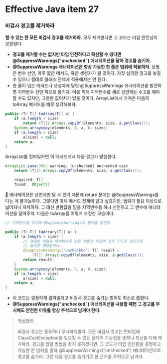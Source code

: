 # Effective Java item 27



### 비검사 경고를 제거하라



**할 수 있는 한 모든 비검사 경고를 제거하라**. 모두 제거한다면 그 코드는 타입 안전성이 보장된다.

- **경고를 제거할 수는 없지만 타입 안전하다고 확신할 수 있다면 @SuppressWarnings("unchecked") 애너테이션을 달아 경고를 숨기자.**
- **@SuppressWarnings 애너테이션은 항상 가능한 한 좁은 범위에 적용하자.** 보통은 변수 선언, 아주 짧은 메서드, 혹은 생성자가 될 것이다. 자칫 심각한 경고를 놓칠 수 있으니 절대로 클래스 전체에 적용해서는 안 된다.
- 한 줄이 넘는 메서드나 생성자에 달린 @SuppressWarnings 애너테이션을 발견하면 지역변수 선언 쪽으로 옮기자. 이를 위해 지역변수를 새로 선언하는 수고를 해야 할 수도 있지만, 그만한 값어치가 있을 것이다. ArrayList에서 가져온 다음의 toArray 메서드를 예로 생각해보자.

```java
public <T> T[] toArray(T[] a) {
    if (a.length < size)
        return (T[]) Arrays.copyOf(elements, size, a.getClass());
    System.arraycopy(elements, 0, a, 0, size);
    if (a.length > size)
        a[size] = null;
    return a;
}
```

ArrayList를 컴파일하면 이 메서드에서 다음 경고가 발생한다.

```java
ArrayList.java:305: warning: [unchecked] unchecked cast
    return (T[]) Arrays.copyOf(elements, size, a.getClass());

	required: T[]
    found:	Object[]    
```

:notebook_with_decorative_cover: 애너테이션은 선언에만 달 수 있기 때문에 return 문에는 @SuppressWarnings를 다는 게 불가능하다. 그렇다면 이제 메서드 전체에 달고 싶겠지만, 범위가 필요 이상으로 넓어지니 자제하자. 그 대신 반환값을 담을 지역변수를 하나 선언하고 그 변수에 애너테이션을 달아주자. 다음은 toArray를 이렇게 수정한 모습이다.



```java
// 지역변수를 추가해 @SuppressWarnings의 범위를 좁힌다.

public <T> T[] toArrary(T[] a) {
    if (a.length < size) {
        // 생성한 배열과 매개변수로 받은 배열의 타입이 모두 T[]로 같으므로
        // 올바른 형변환이다.
        @SuppressWarnings("unchecked") T[] result =
            (T[]) Arrays.copyOf(elements, size, a.getClass());
        return result;
    }
    System.arraycopy(elements, 0, a, 0, size);
    if (a.length > size)
        a[size] = null;
    return a;
}
```

- 이 코드는 깔끔하게 컴파일되고 비검사 경고를 숨기는 범위도 최소로 좁혔다.
- **@SuppressWarnings("unchecked") 애너테이션을 사용할 때면 그 경고를 무시해도 안전한 이유를 항상 주석으로 남겨야 한다.**



> 핵심정리
>
> 비검사 경고는 중요하니 무시하지말자. 모든 비검사 경고는 런타임에 ClassCastException을 일으킬 수 있는 잠재적 가능성을 뜻하니 최선을 다해 제거하라. 경고를 없앨 방법을 찾지 못하겠다면, 그 코드가 타입 안전함을 증명하고 가능한 한 범위를 좁혀 @SuppressWarnings("unchecked") 애너테이션으로 경고를 숨겨라. 그런 다음 경고를 숨기기로 한 근거를 주석으로 남겨라.



